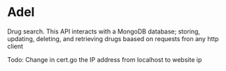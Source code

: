 # Adel
Drug search. This API interacts with a MongoDB database; storing, updating, deleting, and retrieving drugs baased on requests fron any http client 

Todo:
Change  in cert.go the IP address from localhost to website ip
